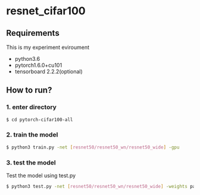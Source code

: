 # resnet_cifar100
## Requirements

This is my experiment eviroument
- python3.6
- pytorch1.6.0+cu101
- tensorboard 2.2.2(optional)

## How to run?

### 1. enter directory
```bash
$ cd pytorch-cifar100-all
```
### 2. train the model

```bash
$ python3 train.py -net [resnet50/resnet50_wn/resnet50_wide] -gpu
```
### 3. test the model
Test the model using test.py
```bash
$ python3 test.py -net [resnet50/resnet50_wn/resnet50_wide] -weights path_to_model_weights_file
```

